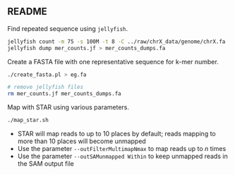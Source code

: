 ## README

Find repeated sequence using `jellyfish`.

```bash
jellyfish count -m 75 -s 100M -t 8 -C ../raw/chrX_data/genome/chrX.fa
jellyfish dump mer_counts.jf > mer_counts_dumps.fa
```

Create a FASTA file with one representative sequence for k-mer number.

```bash
./create_fasta.pl > eg.fa

# remove jellyfish files
rm mer_counts.jf mer_counts_dumps.fa
```

Map with STAR using various parameters.

```bash
./map_star.sh
```

* STAR will map reads to up to 10 places by default; reads mapping to more than 10 places will become unmapped
* Use the parameter `--outFilterMultimapNmax` to map reads up to *n* times
* Use the parameter `--outSAMunmapped Within` to keep unmapped reads in the SAM output file

